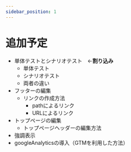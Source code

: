 ```yaml
---
sidebar_position: 1
---
```


# 追加予定

- 単体テストとシナリオテスト　←**割り込み**
    - 単体テスト
    - シナリオテスト
    - 両者の違い
- フッターの編集
    - リンクの作成方法
        - pathによるリンク
        - URLによるリンク
- トップページの編集
    - トップページヘッダーの編集方法
- 強調表示
- googleAnalyticsの導入（GTMを利用した方法）
